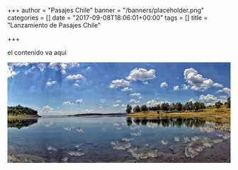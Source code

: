 +++
author = "Pasajes Chile"
banner = "/banners/placeholder.png"
categories = []
date = "2017-09-08T18:06:01+00:00"
tags = []
title = "Lanzamiento de Pasajes Chile"

+++


el contenido va aqui

![](/banners/spain6-1018x460.jpg)

